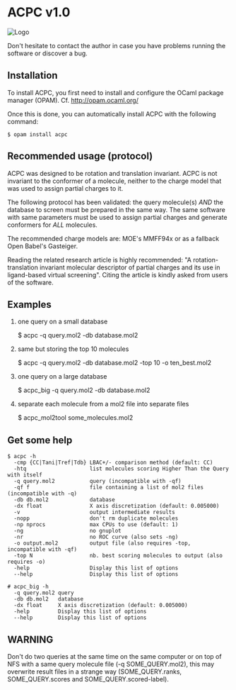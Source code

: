 ACPC v1.0
=========

![Logo](ACPC_logo.png?raw=true)

Don't hesitate to contact the author in case you have problems running
the software or discover a bug.

Installation
------------

To install ACPC, you first need to install and configure
the OCaml package manager (OPAM). Cf. http://opam.ocaml.org/

Once this is done, you can automatically install ACPC
with the following command:

    $ opam install acpc

Recommended usage (protocol)
----------------------------

ACPC was designed to be rotation and translation invariant.
ACPC is not invariant to the conformer of a molecule,
neither to the charge model that was used to assign partial charges to it.

The following protocol has been validated:
the query molecule(s) _AND_ the database to screen must be prepared in
the same way. The same software with same parameters must be used
to assign partial charges and generate conformers for _ALL_ molecules.

The recommended charge models are:
MOE's MMFF94x or as a fallback Open Babel's Gasteiger.

Reading the related research article is highly recommended:
"A rotation-translation invariant molecular descriptor of
partial charges and its use in ligand-based virtual screening".
Citing the article is kindly asked from users of the software.

Examples
--------

1) one query on a small database

    $ acpc -q query.mol2 -db database.mol2

2) same but storing the top 10 molecules

    $ acpc -q query.mol2 -db database.mol2 -top 10 -o ten_best.mol2

3) one query on a large database

    $ acpc_big -q query.mol2 -db database.mol2

4) separate each molecule from a mol2 file into separate files

    $ acpc_mol2tool some_molecules.mol2

Get some help
-------------

    $ acpc -h
      -cmp {CC|Tani|Tref|Tdb} LBAC+/- comparison method (default: CC)
      -htq                    list molecules scoring Higher Than the Query with itself
      -q query.mol2           query (incompatible with -qf)
      -qf f                   file containing a list of mol2 files (incompatible with -q)
      -db db.mol2             database
      -dx float               X axis discretization (default: 0.005000)
      -v                      output intermediate results
      -nopp                   don't rm duplicate molecules
      -np nprocs              max CPUs to use (default: 1)
      -ng                     no gnuplot
      -nr                     no ROC curve (also sets -ng)
      -o output.mol2          output file (also requires -top, incompatible with -qf)
      -top N                  nb. best scoring molecules to output (also requires -o)
      -help                   Display this list of options
      --help                  Display this list of options

    # acpc_big -h
      -q query.mol2 query
      -db db.mol2   database
      -dx float     X axis discretization (default: 0.005000)
      -help         Display this list of options
      --help        Display this list of options

WARNING
-------

Don't do two queries at the same time on the same computer or on top of NFS
with a same query molecule file (-q SOME_QUERY.mol2), this may overwrite
result files in a strange way (SOME_QUERY.ranks, SOME_QUERY.scores and
SOME_QUERY.scored-label).
